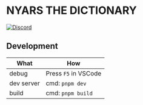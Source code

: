 # NYARS THE DICTIONARY

[![Discord](https://img.shields.io/discord/564319699152666624?style=for-the-badge&label=Discor%20server)](https://discord.gg/u7H5nsPWVB)

## Development

| What       | How                  |
| ---------- | -------------------- |
| debug      | Press `F5` in VSCode |
| dev server | cmd: `pnpm dev`      |
| build      | cmd: `pnpm build`    |
